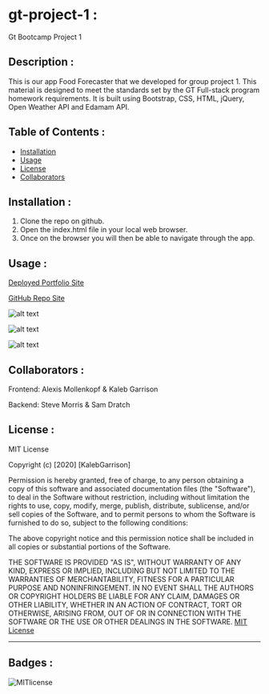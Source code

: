 # gt-project-1 :
Gt Bootcamp Project 1

## Description :
This is our app Food Forecaster that we developed for group project 1. This material is designed to meet the standards set by the GT Full-stack program homework requirements. It is built using Bootstrap, CSS, HTML, jQuery, Open Weather API and Edamam API. 


## Table of Contents :

* [Installation](#installation)
* [Usage](#usage)
* [License](#license)
* [Collaborators](#collaborators)


## Installation :

1. Clone the repo on github. 
2. Open the index.html file in your local web browser. 
3. Once on the browser you will then be able to navigate through the app.

## Usage :

[Deployed Portfolio Site](https://theendisfar.github.io/food-forecaster/)

[GitHub Repo Site](https://github.com/theendisfar/food-forecaster)

![alt text](assets/images/firstpage.png) 

![alt text](assets/images/secondpage.png) 

![alt text](assets/images/thirdpage.png) 


## Collaborators :

Frontend:
Alexis Mollenkopf & 
Kaleb Garrison

Backend:
Steve Morris & 
Sam Dratch



## License :

MIT License

Copyright (c) [2020] [KalebGarrison]

Permission is hereby granted, free of charge, to any person obtaining a copy
of this software and associated documentation files (the "Software"), to deal
in the Software without restriction, including without limitation the rights
to use, copy, modify, merge, publish, distribute, sublicense, and/or sell
copies of the Software, and to permit persons to whom the Software is
furnished to do so, subject to the following conditions:

The above copyright notice and this permission notice shall be included in all
copies or substantial portions of the Software.

THE SOFTWARE IS PROVIDED "AS IS", WITHOUT WARRANTY OF ANY KIND, EXPRESS OR
IMPLIED, INCLUDING BUT NOT LIMITED TO THE WARRANTIES OF MERCHANTABILITY,
FITNESS FOR A PARTICULAR PURPOSE AND NONINFRINGEMENT. IN NO EVENT SHALL THE
AUTHORS OR COPYRIGHT HOLDERS BE LIABLE FOR ANY CLAIM, DAMAGES OR OTHER
LIABILITY, WHETHER IN AN ACTION OF CONTRACT, TORT OR OTHERWISE, ARISING FROM,
OUT OF OR IN CONNECTION WITH THE SOFTWARE OR THE USE OR OTHER DEALINGS IN THE
SOFTWARE. [MIT License](https://choosealicense.com/licenses/mit/#)


---

## Badges :

![MITlicense](https://img.shields.io/badge/license-MIT-green)
